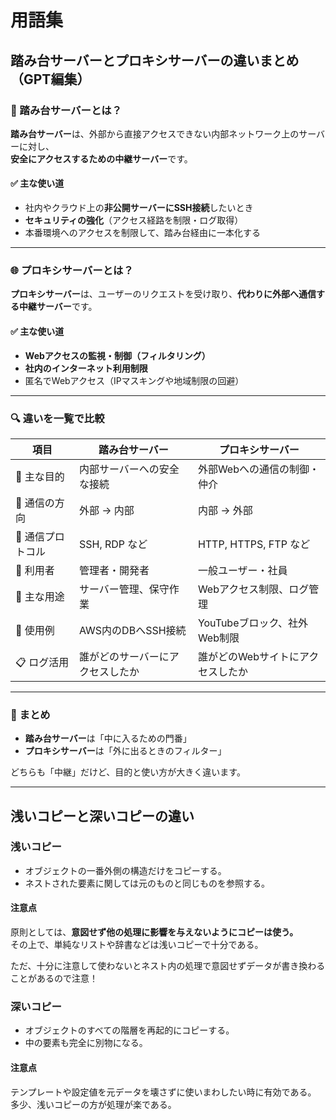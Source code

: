 # 用語集

## 踏み台サーバーとプロキシサーバーの違いまとめ（GPT編集）

### 🧱 踏み台サーバーとは？

**踏み台サーバー**は、外部から直接アクセスできない内部ネットワーク上のサーバーに対し、  
**安全にアクセスするための中継サーバー**です。

#### ✅ 主な使い道
- 社内やクラウド上の**非公開サーバーにSSH接続**したいとき
- **セキュリティの強化**（アクセス経路を制限・ログ取得）
- 本番環境へのアクセスを制限して、踏み台経由に一本化する

---

### 🌐 プロキシサーバーとは？

**プロキシサーバー**は、ユーザーのリクエストを受け取り、**代わりに外部へ通信する中継サーバー**です。

#### ✅ 主な使い道
- **Webアクセスの監視・制御（フィルタリング）**
- **社内のインターネット利用制限**
- 匿名でWebアクセス（IPマスキングや地域制限の回避）

---

### 🔍 違いを一覧で比較

| 項目 | 踏み台サーバー | プロキシサーバー |
|------|----------------|------------------|
| 📌 主な目的 | 内部サーバーへの安全な接続 | 外部Webへの通信の制御・仲介 |
| 📍 通信の方向 | 外部 → 内部 | 内部 → 外部 |
| 🔐 通信プロトコル | SSH, RDP など | HTTP, HTTPS, FTP など |
| 👤 利用者 | 管理者・開発者 | 一般ユーザー・社員 |
| 📂 主な用途 | サーバー管理、保守作業 | Webアクセス制限、ログ管理 |
| 🧰 使用例 | AWS内のDBへSSH接続 | YouTubeブロック、社外Web制限 |
| 📋 ログ活用 | 誰がどのサーバーにアクセスしたか | 誰がどのWebサイトにアクセスしたか |

---

### 📝 まとめ

- **踏み台サーバー**は「中に入るための門番」
- **プロキシサーバー**は「外に出るときのフィルター」

どちらも「中継」だけど、目的と使い方が大きく違います。

---
## 浅いコピーと深いコピーの違い

### 浅いコピー
- オブジェクトの一番外側の構造だけをコピーする。
- ネストされた要素に関しては元のものと同じものを参照する。

#### 注意点
原則としては、**意図せず他の処理に影響を与えないようにコピーは使う。**  
その上で、単純なリストや辞書などは浅いコピーで十分である。

ただ、十分に注意して使わないとネスト内の処理で意図せずデータが書き換わることがあるので注意！

### 深いコピー
- オブジェクトのすべての階層を再起的にコピーする。
- 中の要素も完全に別物になる。

#### 注意点
テンプレートや設定値を元データを壊さずに使いまわしたい時に有効である。  
多少、浅いコピーの方が処理が楽である。
